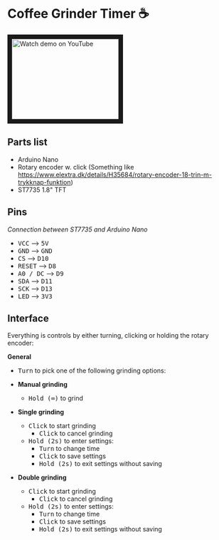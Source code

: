 # Coffee Grinder Timer ☕️

<a href="http://www.youtube.com/watch?feature=player_embedded&v=_ijmQUTWak0" target="_blank"><img src="http://img.youtube.com/vi/_ijmQUTWak0/0.jpg" alt="Watch demo on YouTube" width="240" height="180" border="10" /></a>

## Parts list
- Arduino Nano
- Rotary encoder w. click (Something like https://www.elextra.dk/details/H35684/rotary-encoder-18-trin-m-trykknap-funktion)
- ST7735 1.8" TFT

## Pins
*Connection between ST7735 and Arduino Nano*
- <kbd>VCC</kbd> ⟶ <kbd>5V</kbd>
- <kbd>GND</kbd> ⟶ <kbd>GND</kbd>
- <kbd>CS</kbd> ⟶ <kbd>D10</kbd>
- <kbd>RESET</kbd> ⟶ <kbd>D8</kbd>
- <kbd>A0 / DC</kbd> ⟶ <kbd>D9</kbd>
- <kbd>SDA</kbd> ⟶ <kbd>D11</kbd>
- <kbd>SCK</kbd> ⟶ <kbd>D13</kbd>
- <kbd>LED</kbd> ⟶ <kbd>3V3</kbd>

## Interface
Everything is controls by either turning, clicking or holding the rotary encoder:

**General**
- <kbd>Turn</kbd> to pick one of the following grinding options:

- **Manual grinding**
  - <kbd>Hold (∞)</kbd> to grind

- **Single grinding**
  - <kbd>Click</kbd> to start grinding
    - <kbd>Click</kbd> to cancel grinding 
  - <kbd>Hold (2s)</kbd> to enter settings:
    - <kbd>Turn</kbd> to change time
    - <kbd>Click</kbd> to save settings
    - <kbd>Hold (2s)</kbd> to exit settings without saving

- **Double grinding**
  - <kbd>Click</kbd> to start grinding
    - <kbd>Click</kbd> to cancel grinding 
  - <kbd>Hold (2s)</kbd> to enter settings:
    - <kbd>Turn</kbd> to change time
    - <kbd>Click</kbd> to save settings
    - <kbd>Hold (2s)</kbd> to exit settings without saving
